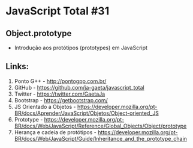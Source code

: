 # JavaScript Total #31

## Object.prototype

- Introdução aos protótipos (prototypes) em JavaScript

## Links:

1. Ponto G++ - http://pontogpp.com.br/
2. GitHub - https://github.com/ja-gaeta/javascript_total
3. Twitter - https://twitter.com/GaetaJa
4. Bootstrap - https://getbootstrap.com/
5. JS Orientado a Objetos - https://developer.mozilla.org/pt-BR/docs/Aprender/JavaScript/Objetos/Object-oriented_JS
6. Prototype - https://developer.mozilla.org/pt-BR/docs/Web/JavaScript/Reference/Global_Objects/Object/prototype
7. Herança e cadeia de protótipos - https://developer.mozilla.org/pt-BR/docs/Web/JavaScript/Guide/Inheritance_and_the_prototype_chain
